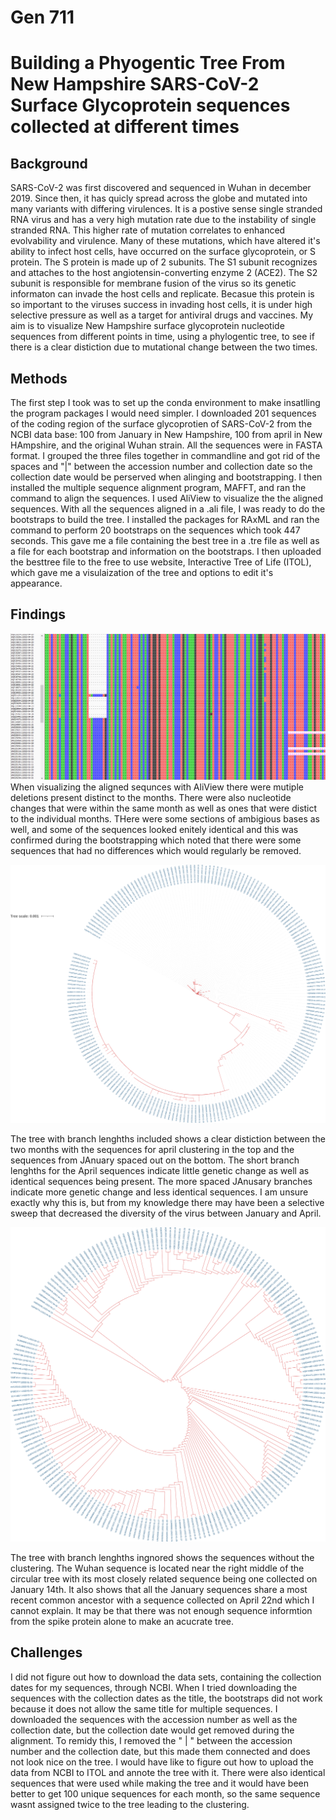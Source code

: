 # Gen 711

# Building a Phyogentic Tree From New Hampshire SARS-CoV-2 Surface Glycoprotein sequences collected at different times

## Background

SARS-CoV-2 was first discovered and sequenced in Wuhan in december 2019. Since then, it has quicly spread across the globe and mutated into many variants with differing virulences. It is a postive sense single stranded RNA virus and has a very high mutation rate due to the instability of single stranded RNA. This higher rate of mutation correlates to enhanced evolvability and virulence. Many of these mutations, which have altered it's ability to infect host cells, have occurred on the surface glycoprotein, or S protein. The S protein is made up of 2 subunits. The S1 subunit recognizes and attaches to the host angiotensin-converting enzyme 2 (ACE2). The S2 subunit is responsible for membrane fusion of the virus so its genetic informaton can invade the host cells and replicate. Becasue this protein is so important to the viruses success in invading host cells, it is under high selective pressure as well as a target for antiviral drugs and vaccines. My aim is to visualize New Hampshire surface glycoprotein nucleotide sequences from different points in time, using a phylogentic tree, to see if there is a clear distiction due to mutational change between the two times.

## Methods

The first step I took was to set up the conda environment to make insatlling the program packages I would need simpler. I downloaded 201 sequences of the coding region of the surface glycoprotien of SARS-CoV-2 from the NCBI data base: 100 from January in New Hampshire, 100 from april in New HAmpshire, and the original Wuhan strain. All the sequences were in FASTA format. I grouped the three files together in commandline and got rid of the spaces and "|" between the accession number and collection date so the collection date would be perserved when alinging and bootstrapping. I then installed the multiple sequence alignment program, MAFFT, and ran the command to align the sequences. I used AliView to visualize the the aligned sequences. With all the sequences aligned in a .ali file, I was ready to do the bootstraps to build the tree. I installed the packages for RAxML and ran the command to perform 20 bootstraps on the sequences which took 447 seconds. This gave me a file containing the best tree in a .tre file as well as a file for each bootstrap and information on the bootstraps. I then uploaded the besttree file to the free to use website, Interactive Tree of Life (ITOL), which gave me a visulaization of the tree and options to edit it's appearance. 

## Findings


![aliview.png](https://github.com/CornP0p/Gen-711/blob/main/Cringe/AliViewSpike.png) 
When visualizing the aligned sequnces with AliView there were mutiple deletions present distinct to the months. There were also nucleotide changes that were within the same month as well as ones that were distict to the individual months. THere were some sections of ambigious bases as well, and some of the sequences looked enitely identical and this was confirmed during the bootstrapping which noted that there were some sequences that had no differences which would regularly be removed. 

![branch.png](https://raw.githubusercontent.com/CornP0p/Gen-711/main/Cringe/SARS-CoV-2Spikebranch.png)

The tree with branch lenghths included shows a clear distiction between the two months with the sequences for april clustering in the top and the sequences from JAnuary spaced out on the bottom. The short branch lenghths for the April sequences indicate little genetic change as well as identical sequences being present. The more spaced JAnusary branches indicate more genetic change and less identical sequences. I am unsure exactly why this is, but from my knowledge there may have been a selective sweep that decreased the diversity of the virus between January and April.

![noBranch.png](https://raw.githubusercontent.com/CornP0p/Gen-711/main/Cringe/SARS-CoV-2Spike.png)

The tree with branch lenghths ingnored shows the sequences without the clustering. The Wuhan sequence is located near the right middle of the circular tree with its most closely related sequence being one collected on January 14th. It also shows that all the January sequences share a most recent common ancestor with a sequence collected on April 22nd which I cannot explain. It may be that there was not enough sequence informtion from the spike protein alone to make an acucrate tree. 


## Challenges

I did not figure out how to download the data sets, containing the collection dates for my sequences, through NCBI. When I tried downloading the sequences with the collection dates as the title, the bootstraps did not work because it does not allow the same title for multiple sequences. I downloaded the sequences with the accession number as well as the collection date, but the collection date would get removed during the alignment. To remidy this, I removed the " | " between the accession number and the collection date, but this made them connected and does not look nice on the tree. I would have like to figure out how to upload the data from NCBI to ITOL and annote the tree with it. There were also identical sequences that were used while making the tree and it would have been better to get 100 unique sequences for each month, so the same sequence wasnt assigned twice to the tree leading to the clustering. 

